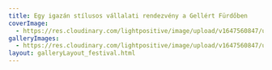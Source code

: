 ```yaml
---
title: Egy igazán stílusos vállalati rendezvény a Gellért Fürdőben
coverImage:
  - https://res.cloudinary.com/lightpositive/image/upload/v1647560847/uploads/Egy%20igaz%C3%A1n%20st%C3%ADlusos%20v%C3%A1llalati%20rendezv%C3%A9ny%20a%20Gell%C3%A9rt%20F%C3%BCrd%C5%91ben/2015.-6.-Immochan-06.12..jpg
galleryImages: 
  - https://res.cloudinary.com/lightpositive/image/upload/v1647560847/uploads/Egy%20igaz%C3%A1n%20st%C3%ADlusos%20v%C3%A1llalati%20rendezv%C3%A9ny%20a%20Gell%C3%A9rt%20F%C3%BCrd%C5%91ben/2015.-6.-Immochan-06.12..jpg
layout: galleryLayout_festival.html
---
```


